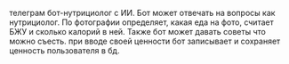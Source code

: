 телеграм бот-нутрициолог с ИИ.
Бот может отвечать на вопросы как нутрициолог.
По фотографии определяет, какая еда на фото, считает БЖУ и сколько калорий в ней.
Также бот может давать советы что можно съесть. при вводе своей ценности бот записывает и сохраняет ценность пользователя в бд. 
